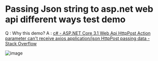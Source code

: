 # Passing Json string to asp.net web api different ways test demo

Q : Why this demo?
A : [c# - ASP.NET Core 3.1 Web Api HttpPost Action parameter can't receive axios application/json HttpPost passing data - Stack Overflow](https://stackoverflow.com/questions/67914467/asp-net-core-3-1-web-api-httppost-action-parameter-cant-receive-axios-applicati/67915046#67915046)


![image](https://user-images.githubusercontent.com/12729184/121471041-a0fa6d80-c9f1-11eb-90f9-823870be4781.png)
